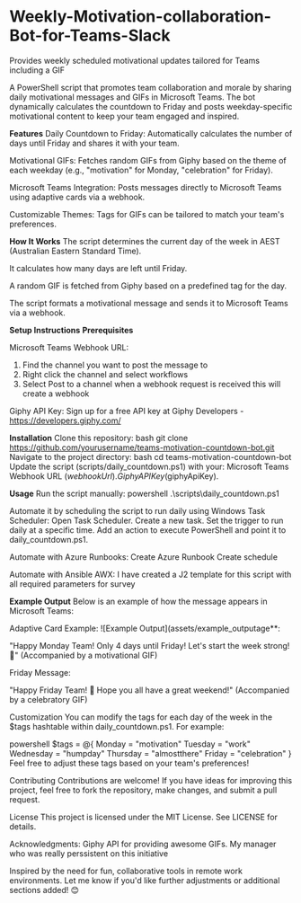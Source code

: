 # Weekly-Motivation-collaboration-Bot-for-Teams-Slack
Provides weekly scheduled motivational updates tailored for Teams including a GIF

A PowerShell script that promotes team collaboration and morale by sharing daily motivational messages and GIFs in Microsoft Teams. The bot dynamically calculates the countdown to Friday and posts weekday-specific motivational content to keep your team engaged and inspired.

**Features**
Daily Countdown to Friday: Automatically calculates the number of days until Friday and shares it with your team.

Motivational GIFs: Fetches random GIFs from Giphy based on the theme of each weekday (e.g., "motivation" for Monday, "celebration" for Friday).

Microsoft Teams Integration: Posts messages directly to Microsoft Teams using adaptive cards via a webhook.

Customizable Themes: Tags for GIFs can be tailored to match your team's preferences.

**How It Works**
The script determines the current day of the week in AEST (Australian Eastern Standard Time).

It calculates how many days are left until Friday.

A random GIF is fetched from Giphy based on a predefined tag for the day.

The script formats a motivational message and sends it to Microsoft Teams via a webhook.

**Setup Instructions**
**Prerequisites**

Microsoft Teams Webhook URL:
1. Find the channel you want to post the message to
2. Right click the channel and select workflows
3. Select Post to a channel when a webhook request is received this will create a webhook

Giphy API Key:
Sign up for a free API key at Giphy Developers - https://developers.giphy.com/

**Installation**
Clone this repository:
bash
git clone https://github.com/yourusername/teams-motivation-countdown-bot.git
Navigate to the project directory:
bash
cd teams-motivation-countdown-bot
Update the script (scripts/daily_countdown.ps1) with your:
Microsoft Teams Webhook URL ($webhookUrl).
Giphy API Key ($giphyApiKey).

**Usage**
Run the script manually:
powershell
.\scripts\daily_countdown.ps1

Automate it by scheduling the script to run daily using Windows Task Scheduler:
Open Task Scheduler.
Create a new task.
Set the trigger to run daily at a specific time.
Add an action to execute PowerShell and point it to daily_countdown.ps1.

Automate with Azure Runbooks:
Create Azure Runbook
Create schedule

Automate with Ansible AWX:
I have created a J2 template for this script with all required parameters for survey

**Example Output**
Below is an example of how the message appears in Microsoft Teams:

Adaptive Card Example:
![Example Output](assets/example_outputage**:

"Happy Monday Team! Only 4 days until Friday! Let's start the week strong! 💪"
(Accompanied by a motivational GIF)

Friday Message:

"Happy Friday Team! 🎉 Hope you all have a great weekend!"
(Accompanied by a celebratory GIF)

Customization
You can modify the tags for each day of the week in the $tags hashtable within daily_countdown.ps1. For example:

powershell
$tags = @{
    Monday    = "motivation"
    Tuesday   = "work"
    Wednesday = "humpday"
    Thursday  = "almostthere"
    Friday    = "celebration"
}
Feel free to adjust these tags based on your team's preferences!

Contributing
Contributions are welcome! If you have ideas for improving this project, feel free to fork the repository, make changes, and submit a pull request.

License
This project is licensed under the MIT License. See LICENSE for details.

Acknowledgments:
Giphy API for providing awesome GIFs.
My manager who was really perssistent on this initiative

Inspired by the need for fun, collaborative tools in remote work environments.
Let me know if you'd like further adjustments or additional sections added! 😊
